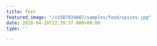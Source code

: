 ```yaml
---
title: Test
featured_image: "/v1587934687/samples/food/spices.jpg"
date: 2020-04-28T22:39:37.000+00:00
type: ''

---
```

